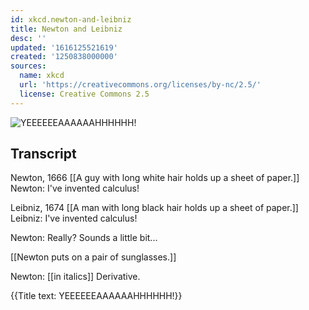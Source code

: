 ```yaml
---
id: xkcd.newton-and-leibniz
title: Newton and Leibniz
desc: ''
updated: '1616125521619'
created: '1250838000000'
sources:
  name: xkcd
  url: 'https://creativecommons.org/licenses/by-nc/2.5/'
  license: Creative Commons 2.5
---
```

![YEEEEEEAAAAAAHHHHHH!](https://imgs.xkcd.com/comics/newton_and_leibniz.png)

## Transcript
Newton, 1666
[[A guy with long white hair holds up a sheet of paper.]]
Newton: I've invented calculus!

Leibniz, 1674
[[A man with long black hair holds up a sheet of paper.]]
Leibniz: I've invented calculus!

Newton: Really? Sounds a little bit...

[[Newton puts on a pair of sunglasses.]]

Newton: [[in italics]] Derivative.

{{Title text: YEEEEEEAAAAAAHHHHHH!}}
